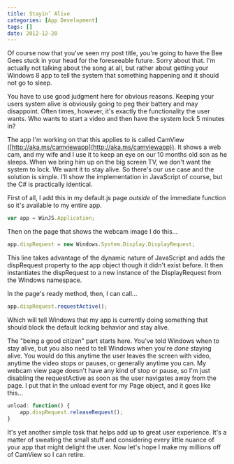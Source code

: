 ```yaml
---
title: Stayin’ Alive
categories: [App Development]
tags: []
date: 2012-12-20
---
```


Of course now that you&#39;ve seen my post title, you&#39;re going to have the Bee Gees stuck in your head for the foreseeable future. Sorry about that. I&#39;m actually not talking about the song at all, but rather about getting your Windows 8 app to tell the system that something happening and it should not go to sleep.

You have to use good judgment here for obvious reasons. Keeping your users system alive is obviously going to peg their battery and may disappoint. Often times, however, it&#39;s exactly the functionality the user wants. Who wants to start a video and then have the system lock 5 minutes in?

The app I&#39;m working on that this applies to is called CamView ([http://aka.ms/camviewapp](http://aka.ms/camviewapp)). It shows a web cam, and my wife and I use it to keep an eye on our 10 months old son as he sleeps. When we bring him up on the big screen TV, we don&#39;t want the system to lock. We want it to stay alive. So there&#39;s our use case and the solution is simple. I&#39;ll show the implementation in JavaScript of course, but the C# is practically identical.

First of all, I add this in my default.js page _outside_ of the immediate function so it&#39;s available to my entire app.

``` js
var app = WinJS.Application;
```

Then on the page that shows the webcam image I do this...

``` js
app.dispRequest = new Windows.System.Display.DisplayRequest;
```

This line takes advantage of the dynamic nature of JavaScript and adds the dispRequest property to the app object though it didn&#39;t exist before. It then instantiates the dispRequest to a new instance of the DisplayRequest from the Windows namespace.

In the page&#39;s ready method, then, I can call...

``` js
app.dispRequest.requestActive();
```

Which will tell Windows that my app is currently doing something that should block the default locking behavior and stay alive.

The "being a good citizen" part starts here. You&#39;ve told Windows when to stay alive, but you also need to tell Windows when you&#39;re _done_ staying alive. You would do this anytime the user leaves the screen with video, anytime the video stops or pauses, or generally anytime you can. My webcam view page doesn&#39;t have any kind of stop or pause, so I&#39;m just disabling the requestActive as soon as the user navigates away from the page. I put that in the unload event for my Page object, and it goes like this...

``` js
unload: function() {
    app.dispRequest.releaseRequest();
}
```

It&#39;s yet another simple task that helps add up to great user experience. It&#39;s a matter of sweating the small stuff and considering every little nuance of your app that might delight the user. Now let&#39;s hope I make my millions off of CamView so I can retire.